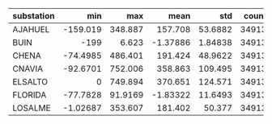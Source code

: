 | substation   |        min |      max |      mean |       std |   count |
|:-------------|-----------:|---------:|----------:|----------:|--------:|
| AJAHUEL      | -159.019   | 348.887  | 157.708   |  53.6882  |   34913 |
| BUIN         | -199       |   6.623  |  -1.37886 |   1.84838 |   34913 |
| CHENA        |  -74.4985  | 486.401  | 191.424   |  48.9622  |   34913 |
| CNAVIA       |  -92.6701  | 752.006  | 358.863   | 109.495   |   34913 |
| ELSALTO      |    0       | 749.894  | 370.651   | 124.571   |   34913 |
| FLORIDA      |  -77.7828  |  91.9169 |  -1.83322 |  11.6493  |   34913 |
| LOSALME      |   -1.02687 | 353.607  | 181.402   |  50.377   |   34913 |